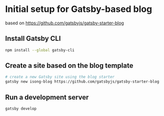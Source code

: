 # Initial setup for Gatsby-based blog

based on https://github.com/gatsbyjs/gatsby-starter-blog 

## Install Gatsby CLI

```bash
npm install --global gatsby-cli
```

## Create a site based on the blog template

```bash
# create a new Gatsby site using the blog starter
gatsby new isong-blog https://github.com/gatsbyjs/gatsby-starter-blog
```

## Run a development server

```bash
gatsby develop
```
